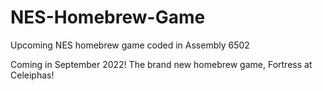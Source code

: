 # NES-Homebrew-Game
Upcoming NES homebrew game coded in Assembly 6502

Coming in September 2022! The brand new homebrew game, Fortress at Celeiphas!
